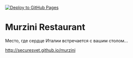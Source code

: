 [![Deploy to GitHub Pages](https://github.com/securesvet/murzini/actions/workflows/deploy.yml/badge.svg)](https://github.com/securesvet/murzini/actions/workflows/deploy.yml)

# Murzini Restaurant

Место, где сердце Италии встречается с вашим столом...

http://securesvet.github.io/murzini
